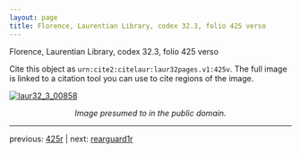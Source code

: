 ```yaml
---
layout: page
title: Florence, Laurentian Library, codex 32.3, folio 425 verso
---
```


Florence, Laurentian Library, codex 32.3, folio 425 verso

Cite this object as `urn:cite2:citelaur:laur32pages.v1:425v`.  The full image is linked to a citation tool you can use to cite regions of the image.

[![laur32_3_00858](http://www.homermultitext.org/iipsrv?IIIF=/project/homer/pyramidal/deepzoom/citelaur/laur32imgs/v1/laur32_3_00858.tif/full/800,/0/default.jpg)](http://www.homermultitext.org/ict2/?urn=urn:cite2:citelaur:laur32imgs.v1:laur32_3_00858) 

<p style="text-align: center; font-style: italic;">Image presumed to in the public domain.</p>

---

previous: [425r](../425r/) | next: [rearguard1r](../rearguard1r/)